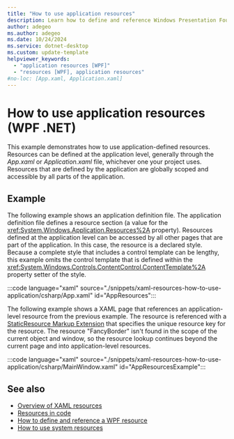 ```yaml
---
title: "How to use application resources"
description: Learn how to define and reference Windows Presentation Foundation (WPF) application-scoped resources in XAML.
author: adegeo
ms.author: adegeo
ms.date: 10/24/2024
ms.service: dotnet-desktop
ms.custom: update-template
helpviewer_keywords:
  - "application resources [WPF]"
  - "resources [WPF], application resources"
#no-loc: [App.xaml, Application.xaml]
---
```


# How to use application resources (WPF .NET)

This example demonstrates how to use application-defined resources. Resources can be defined at the application level, generally through the _App.xaml_ or _Application.xaml_ file, whichever one your project uses. Resources that are defined by the application are globally scoped and accessible by all parts of the application.

## Example

The following example shows an application definition file. The application definition file defines a resource section (a value for the <xref:System.Windows.Application.Resources%2A> property). Resources defined at the application level can be accessed by all other pages that are part of the application. In this case, the resource is a declared style. Because a complete style that includes a control template can be lengthy, this example omits the control template that is defined within the <xref:System.Windows.Controls.ContentControl.ContentTemplate%2A> property setter of the style.

:::code language="xaml" source="./snippets/xaml-resources-how-to-use-application/csharp/App.xaml" id="AppResources":::

The following example shows a XAML page that references an application-level resource from the previous example. The resource is referenced with a [StaticResource Markup Extension](../../../framework/wpf/advanced/staticresource-markup-extension.md) that specifies the unique resource key for the resource. The resource "FancyBorder" isn't found in the scope of the current object and window, so the resource lookup continues beyond the current page and into application-level resources.

:::code language="xaml" source="./snippets/xaml-resources-how-to-use-application/csharp/MainWindow.xaml" id="AppResourcesExample":::

## See also

- [Overview of XAML resources](xaml-resources-overview.md)
- [Resources in code](xaml-resources-and-code.md)
- [How to define and reference a WPF resource](xaml-resources-how-to-define-and-reference.md)
- [How to use system resources](xaml-resources-how-to-use-system.md)
